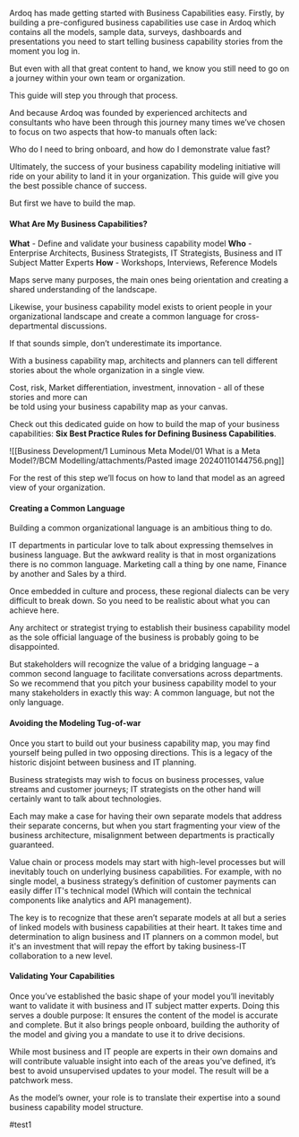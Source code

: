 Ardoq has made getting started with Business Capabilities easy. Firstly, by building a pre-configured business capabilities use case in Ardoq which contains all the models, sample data, surveys, dashboards and presentations you need to start telling business capability stories from the moment you log in.

But even with all that great content to hand, we know you still need to go on a journey within your own team or organization.

This guide will step you through that process.

And because Ardoq was founded by experienced architects and consultants who have been through this journey many times we’ve chosen to focus on two aspects that how-to manuals often lack:

Who do I need to bring onboard, and how do I demonstrate value fast?

Ultimately, the success of your business capability modeling initiative will ride on your ability to land it in your organization. This guide will give you the best possible chance of success.

But first we have to build the map.

#### What Are My Business Capabilities?

**What** - Define and validate your business capability model
**Who** - Enterprise Architects, Business Strategists, IT Strategists, Business and IT Subject Matter Experts
**How** - Workshops, Interviews, Reference Models

Maps serve many purposes, the main ones being orientation and creating a shared understanding of the landscape.

Likewise, your business capability model exists to orient people in your organizational landscape and create a common language for cross-departmental discussions.

If that sounds simple, don’t underestimate its importance.

With a business capability map, architects and planners can tell different stories about the whole organization in a single view.

Cost, risk, Market differentiation, investment, innovation - all of these stories and more can  
be told using your business capability map as your canvas.

Check out this dedicated guide on how to build the map of your business capabilities: **Six Best Practice Rules for Defining Business Capabilities**.

![[Business Development/1 Luminous Meta Model/01 What is a Meta Model?/BCM Modelling/attachments/Pasted image 20240110144756.png]]

For the rest of this step we’ll focus on how to land that model as an agreed view of your organization.

#### Creating a Common Language

Building a common organizational language is an ambitious thing to do.

IT departments in particular love to talk about expressing themselves in business language. But the awkward reality is that in most organizations there is no common language. Marketing call a thing by one name, Finance by another and Sales by a third.

Once embedded in culture and process, these regional dialects can be very difficult to break down. So you need to be realistic about what you can achieve here.

Any architect or strategist trying to establish their business capability model as the sole official language of the business is probably going to be disappointed.

But stakeholders will recognize the value of a bridging language – a common second language to facilitate conversations across departments. So we recommend that you pitch your business capability model to your many stakeholders in exactly this way: A common language, but not the only language.

#### Avoiding the Modeling Tug-of-war

Once you start to build out your business capability map, you may find yourself being pulled in two opposing directions. This is a legacy of the historic disjoint between business and IT planning.

Business strategists may wish to focus on business processes, value streams and customer journeys; IT strategists on the other hand will certainly want to talk about technologies.

Each may make a case for having their own separate models that address their separate concerns, but when you start fragmenting your view of the business architecture, misalignment between departments is practically guaranteed.

Value chain or process models may start with high-level processes but will inevitably touch on underlying business capabilities. For example, with no single model, a business strategy’s definition of customer payments can easily differ IT's technical model (Which will contain the technical components like analytics and API management).

The key is to recognize that these aren’t separate models at all but a series of linked models with business capabilities at their heart. It takes time and determination to align business and IT planners on a common model, but it's an investment that will repay the effort by taking business-IT collaboration to a new level.

#### Validating Your Capabilities
Once you’ve established the basic shape of your model you’ll inevitably want to validate it with business and IT subject matter experts. Doing this serves a double purpose: It ensures the content of the model is accurate and complete. But it also brings people onboard, building the authority of the model and giving you a mandate to use it to drive decisions.

While most business and IT people are experts in their own domains and will contribute valuable insight into each of the areas you’ve defined, it’s best to avoid unsupervised updates to your model. The result will be a patchwork mess.

As the model’s owner, your role is to translate their expertise into a sound business capability model structure.


#test1 